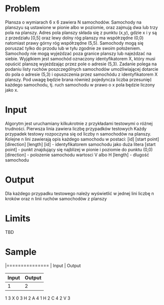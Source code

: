 # Problem
Plansza o wymiarach 6 x 6 zawiera N samochodów. Samochody na planszyu są ustawione w pionie albo w poziomie, oraz zajmują dwa lub trzy pola na planszy.
Adres pola planszy składa się z punktu (x,y), gdzie x i y są z przedziału [0,5] oraz lewy dolny róg planszy ma współrzędne (0,0) natomiast prawy górny róg współrzędne (5,5).
Samochody mogą się poruszać tylko do przodu lub w tyłu zgodnie ze swoim położeniem. Samochody nie mogą wyjeżdzać poza granice planszy lub najeżdzać na siebie.
Wyjątkiem jest samochód oznaczony identyfikatorem X, który musi opuścić planszę wyjeżdzając przez pole o adresie (5,3).
Zadanie polega na podaniu listy ruchów poszczególnych samochodów umożliwiającej dotarcie do pola o adresie (5,3) i opuszczenia przez samochódu z identyfikatorem X planszy.
Pod uwagę będzie brana również pojedyncza liczba przesunięć każdego samochodu, tj. ruch samochodu w prawo o x pola będzie liczony jako x.

# Input
Algorytm jest uruchamiany kilkukrotnie z przykładami testowymi o różnej trudności.
Pierwsza linia zawiera liczbę przypadków testowych
Każdy przypadek testowy rozpoczyna się od liczby n samochodów na planszy.
Kolejne n lini zawierają opis każdego samochodu w postaci:
[id] [start point] [direction] [length]
[id] - identyfikatorem samochodu jako duża litera
[start point] - punkt znajdujący się najblizej w pionie i poziomie do punktu (0,0)
[direction] - polozenie samochodu wartosci V albo H
[length] - dlugość samochodu

# Output
Dla każdego przypadku testowego należy wyświetlić w jednej lini liczbę n kroków oraz n linii ruchów samochodów z planszy

# Limits
TBD

# Sample
|===============
| Input | Output

| Input | Output |
| ----- | ------ |
|  1    | 2      |

1
3
X 0 3 H 2
A 4 1 H 2
C 4 2 V 3
